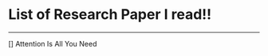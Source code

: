 # List of Research Paper I read!!
_________________________________________
[] Attention Is All You Need
